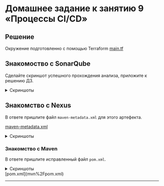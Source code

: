 # Домашнее задание к занятию 9 «Процессы CI/CD»

## Решение

Окружение подготовленно с помощью Terraform [main.tf](main.tf)

## Знакомоство с SonarQube

 Сделайте скриншот успешного прохождения анализа, приложите к решению ДЗ.
<details>
 <summary>Скриншоты</summary>

![2023-08-13 18.13.38 158.160.96.202 351eda965634.png](2023-08-13%2018.13.38%20158.160.96.202%20351eda965634.png)
![2023-08-13 18.16.06 158.160.96.202 613d83508f04.png](2023-08-13%2018.16.06%20158.160.96.202%20613d83508f04.png)
</details>


## Знакомство с Nexus


В ответе пришлите файл `maven-metadata.xml` для этого артефекта.

[maven-metadata.xml](maven-metadata.xml)
<details>
 <summary>Скриншоты</summary>

![2023-08-14 02.03.52 158.160.40.137 fae881bc46df.png](2023-08-14%2002.03.52%20158.160.40.137%20fae881bc46df.png)
</details>

### Знакомство с Maven

 В ответе пришлите исправленный файл `pom.xml`.
<details>
 <summary>Скриншоты</summary>

![2023-08-14-02-01-09.png](2023-08-14-02-01-09.png)
</details>
[pom.xml](mvn%2Fpom.xml)

---
